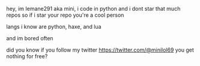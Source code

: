 hey, im Iemane291 aka mini, i code in python and i dont star that much repos so if i star your repo you're a cool person

langs i know are python, haxe, and lua

and im bored often

did you know if you follow my twitter https://twitter.com/@minilol69 you get nothing for free?
